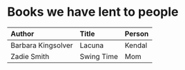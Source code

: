 # Books we have lent to people

Author | Title | Person |
:------|:------|:------ |
Barbara Kingsolver | Lacuna | Kendal
Zadie Smith | Swing Time | Mom
